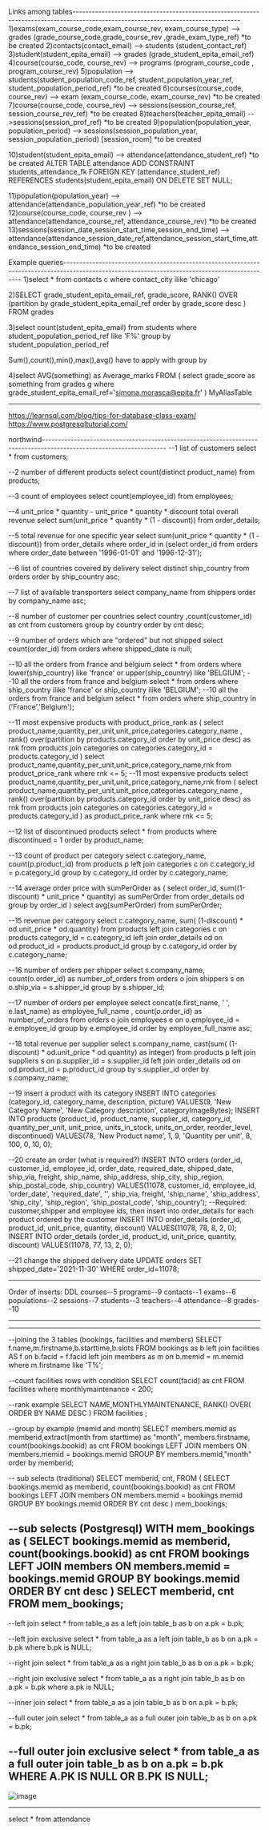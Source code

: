 Links among tables----------------------------------------------------------------------------------------------------------------------------------
1)exams(exam_course_code,exam_course_rev, exam_course_type) --> grades (grade_course_code,grade_course_rev ,grade_exam_type_ref) *to be created
2)contacts(contact_email) --> students (student_contact_ref)
3)student(student_epita_email) --> grades (grade_student_epita_email_ref)
4)course(course_code, course_rev) --> programs (program_course_code , program_course_rev)
5)population --> students(student_population_code_ref, student_population_year_ref, student_population_period_ref) *to be created
6)courses(course_code, course_rev) --> exam (exam_course_code, exam_course_rev) *to be created
7)course(course_code, course_rev) --> sessions(session_course_ref, session_course_rev_ref) *to be created
8)teachers(teacher_epita_email) -->sessions(session_prof_ref) *to be created
9)population(population_year, population_period) --> sessions(session_population_year, session_population_period) [session_room] *to be created

10)student(student_epita_email) --> attendance(attendance_student_ref) *to be created
ALTER TABLE attendance ADD CONSTRAINT students_attendance_fk FOREIGN KEY (attendance_student_ref) REFERENCES students(student_epita_email) ON DELETE SET NULL;

11)population(population_year) --> attendance(attendance_population_year_ref) *to be created
12)course(course_code, course_rev ) --> attendance(attendance_course_ref, attendance_course_rev) *to be created
13)sessions(session_date,session_start_time,session_end_time) --> attendance(attendance_session_date_ref,attendance_session_start_time,attendance_session_end_time) *to be created



Example queries-----------------------------------------------------------------------------------------------------------------------------------------------
1)select * from contacts c where contact_city ilike 'chicago'

2)SELECT grade_student_epita_email_ref, grade_score,
RANK() OVER (partition by grade_student_epita_email_ref order by grade_score desc ) FROM grades


3)select count(student_epita_email) from students
where student_population_period_ref like 'F%'
group by student_population_period_ref

Sum(),count(),min(),max(),avg() have to apply with group by



4)select AVG(something) as Average_marks FROM
(
select grade_score as something from grades g where grade_student_epita_email_ref='simona.morasca@epita.fr'
) MyAliasTable




----------------------------------------------------------------------------------------------------------------------------------
https://learnsql.com/blog/tips-for-database-class-exam/
https://www.postgresqltutorial.com/


northwind--------------------------------------------------------------------------------------------------------------------
--1 list of customers
select * from customers;

--2 number of different products
select count(distinct product_name) from products;

--3 count of employees
select count(employee_id) from employees;

--4 unit_price * quantity - unit_price * quantity * discount total overall revenue
select sum(unit_price * quantity * (1 - discount)) from order_details;

--5 total revenue for one specific year
select sum(unit_price * quantity * (1 - discount)) from order_details
where order_id in (select order_id from orders where order_date between '1996-01-01' and '1996-12-31');

--6 list of countries covered by delivery
select distinct ship_country from orders order by ship_country asc;

--7 list of available transporters
select company_name from shippers order by company_name asc;

--8 number of customer per countries
select country ,count(customer_id) as cnt from customers group by country order by cnt desc;

--9 number of orders which are "ordered" but not shipped
select count(order_id) from orders where shipped_date is null;

--10 all the orders from france and belgium
select * from orders where lower(ship_country) like 'france' or upper(ship_country) like 'BELGIUM';
--10 all the orders from france and belgium
select * from orders where ship_country ilike 'france' or ship_country ilike 'BELGIUM';
--10 all the orders from france and belgium
select * from orders where ship_country in ('France','Belgium');

--11 most expensive products
with product_price_rank as (
select product_name,quantity_per_unit,unit_price,categories.category_name ,
rank() over(partition by products.category_id order by unit_price desc) as rnk
from products
join categories on categories.category_id = products.category_id
)
select product_name,quantity_per_unit,unit_price,category_name,rnk
from product_price_rank
where rnk <= 5;
--11 most expensive products
select product_name,quantity_per_unit,unit_price,category_name,rnk
from (
select product_name,quantity_per_unit,unit_price,categories.category_name ,
rank() over(partition by products.category_id order by unit_price desc) as rnk
from products
join categories on categories.category_id = products.category_id
) as product_price_rank
where rnk <= 5;

--12 list of discontinued products
select * from products where discontinued = 1 order by product_name;

--13 count of product per category
select c.category_name, count(p.product_id) from products p
left join categories c on c.category_id = p.category_id
group by c.category_id
order by c.category_name;

--14 average order price
with sumPerOrder as (
select order_id, sum((1-discount) * unit_price * quantity) as sumPerOrder
from order_details od
group by order_id
)
select avg(sumPerOrder) from sumPerOrder;

--15 revenue per category
select c.category_name, sum( (1-discount) * od.unit_price * od.quantity)
from products
left join categories c on products.category_id = c.category_id
left join order_details od on od.product_id = products.product_id
group by c.category_id
order by c.category_name;

--16 number of orders per shipper
select s.company_name, count(o.order_id) as number_of_orders
from orders o
join shippers s on o.ship_via = s.shipper_id
group by s.shipper_id;

--17 number of orders per employee
select concat(e.first_name, ' ', e.last_name) as employee_full_name , count(o.order_id) as number_of_orders
from orders o
join employees e on o.employee_id = e.employee_id
group by e.employee_id
order by employee_full_name asc;

--18 total revenue per supplier
select s.company_name, cast(sum( (1-discount) * od.unit_price * od.quantity) as integer)
from products p
left join suppliers s on p.supplier_id = s.supplier_id
left join order_details od on od.product_id = p.product_id
group by s.supplier_id
order by s.company_name;

--19 insert a product with its category
INSERT INTO categories
(category_id, category_name, description, picture)
VALUES(9, 'New Category Name', 'New Category description', categoryImageBytes);
INSERT INTO products
(product_id, product_name, supplier_id, category_id, quantity_per_unit, unit_price, units_in_stock, units_on_order, reorder_level, discontinued)
VALUES(78, 'New Product name', 1, 9, 'Quantity per unit', 8, 100, 0, 10, 0);

--20 create an order (what is required?)
INSERT INTO orders
(order_id, customer_id, employee_id, order_date, required_date, shipped_date, ship_via, freight, ship_name, ship_address, ship_city, ship_region, ship_postal_code, ship_country)
VALUES(11078, customer_id, employee_id, 'order_date', 'required_date', '', ship_via, freight, 'ship_name', 'ship_address', 'ship_city', 'ship_region', 'ship_postal_code', 'ship_country');
--Required: customer,shipper and employee ids, then insert into order_details for each product ordered by the customer
INSERT INTO order_details (order_id, product_id, unit_price, quantity, discount) VALUES(11078, 78, 8, 2, 0);
INSERT INTO order_details (order_id, product_id, unit_price, quantity, discount) VALUES(11078, 77, 13, 2, 0);

--21 change the shipped delivery date
UPDATE orders
SET shipped_date='2021-11-30'
WHERE order_id=11078;

-------------------------------------------------------------------------------------------------------------------------------------------------------------
Order of inserts:
DDL
courses--5
programs--9
contacts--1
exams--6
populations--2
sessions--7
students--3
teachers--4
attendance--8
grades--10


-----------------------------------------------------------------------------------------------------------------------------------------------------------------

-----------------------------------------------------------------------------------------------------------------------------------------------------------------


--joining the 3 tables (bookings, facilities and members)
SELECT f.name,m.firstname,b.starttime,b.slots FROM bookings as b
left join facilities AS f on b.facid = f.facid
left join members as m on b.memid = m.memid
where m.firstname like 'T%';

--count facilities rows with condition
SELECT count(facid) as cnt FROM facilities
where monthlymaintenance < 200;

--rank example
SELECT NAME,MONTHLYMAINTENANCE,
RANK() OVER(
	ORDER BY NAME DESC
)
FROM facilities ;

--group by example (memid and month)
SELECT members.memid as memberid,extract(month from starttime) as "month", members.firstname, count(bookings.bookid) as cnt FROM bookings
LEFT JOIN members ON members.memid = bookings.memid
GROUP BY members.memid,"month"
order by memberid;

-- sub selects (traditional)
SELECT memberid, cnt, FROM (
	SELECT bookings.memid as memberid, count(bookings.bookid) as cnt FROM bookings
	LEFT JOIN members ON members.memid = bookings.memid
	GROUP BY bookings.memid
	ORDER BY cnt desc
) mem_bookings;

--sub selects (Postgresql)
WITH mem_bookings as (
	SELECT bookings.memid as memberid, count(bookings.bookid) as cnt FROM bookings
	LEFT JOIN members ON members.memid = bookings.memid
	GROUP BY bookings.memid
	ORDER BY cnt desc
)
SELECT memberid, cnt FROM mem_bookings;
--------------------------------------------------------------------------------------------------------------------------------------------------------


--left join
select * from table_a as a
left join table_b as b on a.pk = b.pk;

--left join exclusive
select * from table_a as a
left join table_b as b on a.pk = b.pk
where b.pk is NULL;

--right join
select * from table_a as a
right join table_b as b on a.pk = b.pk;

--right join exclusive
select * from table_a as a
right join table_b as b on a.pk = b.pk
where a.pk is NULL;

--inner join
select * from table_a as a
join table_b as b on a.pk = b.pk;

--full outer join
select * from table_a as a
full outer join table_b as b on a.pk = b.pk;

--full outer join exclusive
select * from table_a as a
full outer join table_b as b on a.pk = b.pk
WHERE A.PK IS NULL OR B.PK IS NULL;
----------------------------------------------------------------------------------------------------


![image](https://user-images.githubusercontent.com/95567686/144755448-9d8f24b6-e679-4cd5-acc0-f0e28efeebad.png)

-----------------------------------------------------------------------------------------------------------------------------
select * from attendance
